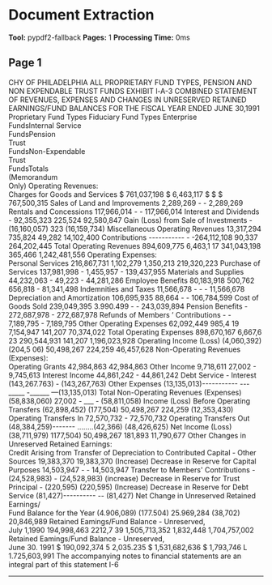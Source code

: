 # Document Extraction

**Tool:** pypdf2-fallback
**Pages:** 1
**Processing Time:** 0ms

## Page 1

CHY  OF PHILADELPHIA
ALL PROPRIETARY  FUND  TYPES,  PENSION  AND NON EXPENDABLE  TRUST  FUNDS  EXHIBIT  l-A-3
COMBINED  STATEMENT  OF REVENUES,  EXPENSES  AND  CHANGES  IN UNRESERVED  RETAINED  EARNINGS/FUND  BALANCES
FOR  THE FISCAL  YEAR  ENDED  JUNE  30,1991
Proprietary  Fund  Types  Fiduciary  Fund  Types
Enterprise  
FundsInternal
Service  
FundsPension  
Trust  
FundsNon-Expendable  
Trust  
FundsTotals  
(Memorandum  
Only)
Operating  Revenues:  
Charges  for Goods  and Services $ 761,037,198 $ 6,463,117 $ $ $ 767,500,315
Sales  of Land  and Improvements 2,289,269 - - 2,289,269
Rentals  and Concessions 117,966,014 - - 117,966,014
Interest  and Dividends - 92,355,323 225,524 92,580,847
Gain (Loss)  from Sale of Investments - (16,160,057) 323 (16,159,734)
Miscellaneous  Operating  Revenues 13,317,294 735,824 49,282 14,102,400
Contributions ----------- -  -264,112,108 90,337 264,202,445
Total  Operating  Revenues 894,609,775 6,463,1 17 341,043,198 365,466 1,242,481,556
Operating  Expenses:  
Personal  Services 216,867,731 1,102,279 1,350,213 219,320,223
Purchase  of Services 137,981,998 - 1,455,957 - 139,437,955
Materials  and Supplies 44,232,063 - 49,223 - 44,281,286
Employee  Benefits 80,183,918 500,762 656,818 - 81,341,498
Indemnities  and Taxes 11,566,678 - - - 11,566,678
Depreciation  and Amortization 106,695,935 88,664 - - 106,784,599
Cost  of Goods  Sold 239,049,395 3.990.499 - - 243,039,894
Pension  Benefits - 272,687,978 - 272,687,978
Refunds  of Members ’ Contributions - - 7,189,795 - 7,189,795
Other  Operating  Expenses 62,092,449 985,4 19 7,154,947 141,207 70,374,022
Total  Operating  Expenses 898,670,167 6,667,6 23 290,544,931 141,207 1,196,023,928
Operating  Income  (Loss) (4,060,392) (204,5 06) 50,498,267 224,259 46,457,628
Non-Operating  Revenues  (Expenses):  
Operating  Grants 42,984,863 42,984,863
Other  Income 9,718,611 27,002 - 9,745,613
Interest  Income 44,861,242 - 44,861,242
Debt Service  - Interest (143,267.763) - (143,267,763)
Other  Expenses (13,135,013)----------- ---_____ -______ —(13,135,013)
Total Non-Operating  Revenues  (Expenses) (58,838,060) 27,002 - ___ - (58,811,058)
Income  (Loss)  Before  Operating  Transfers (62,898,452) (177,504) 50,498,267 224,259 (12,353,430)
Operating  Transfers  In 72,570,732 - 72,570,732
Operating  Transfers  Out (48,384,259)------- ........(42,366) (48,426,625)
Net Income  (Loss) (38,711,979) 1177,504) 50,498,267 181,893 11,790,677
Other  Changes  in Unreserved  Retained  Earnings:  
Credit  Arising  from  Transfer  of Depreciation  to 
Contributed  Capital  - Other  Sources 19,383,370 19,383,370
(Increase)  Decrease  in Reserve  for Capital  Purposes 14,503,947 - - 14,503,947
Transfer  to Members'  Contributions - (24,528,983) - (24,528,983)
(increase)  Decrease  in Reserve  for Trust  Principal - (220,595) (220,595)
(Increase)  Decrease  in Reserve  for Debt  Service (81,427)---------- -- (81,427)
Net Change  in Unreserved  Retained  Earnings/  
Fund Balance  for the Year (4.906,089) (177.504) 25.969,284 (38,702) 20,846,989
Retained  Eamings/Fund  Balance  - Unreserved,  
July 1,1990 194,998,463 2212,7 39 1,505,713,352 1,832,448 1,704,757,002
Retained  Eamings/Fund  Balance  - Unreserved,  
June  30. 1991 $ 190,092,374 5 2,035.235 $ 1,531,682,636 $ 1,793,746 L 1.725,603,991
The accompanying  notes to financial  statements  are an integral  part of this statement
I-6


---

